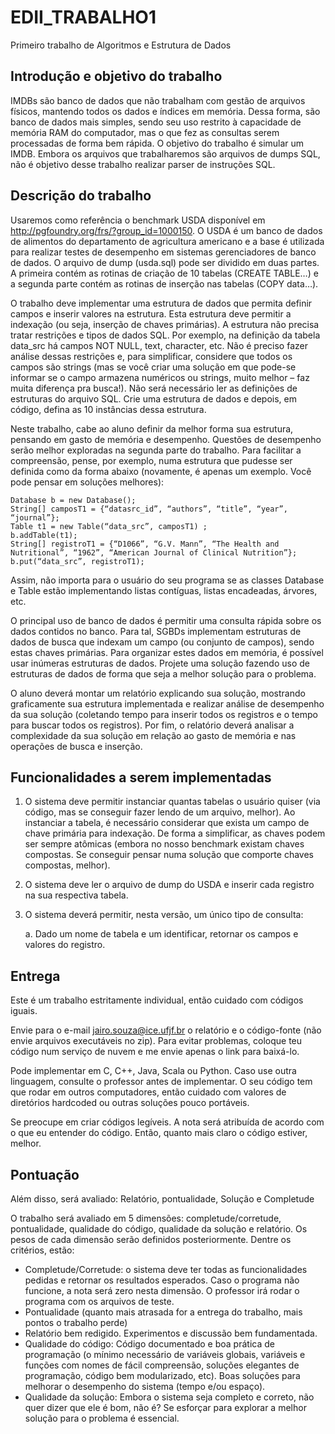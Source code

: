 # EDII_TRABALHO1
Primeiro trabalho de Algoritmos e Estrutura de Dados

## Introdução e objetivo do trabalho
IMDBs são banco de dados que não trabalham com gestão de arquivos físicos, mantendo todos os dados e índices em memória. Dessa forma, são banco de dados mais simples, sendo seu uso restrito à capacidade de memória RAM do computador, mas o que fez as consultas serem processadas de forma bem rápida. O objetivo do trabalho é simular um IMDB. Embora os arquivos que trabalharemos são arquivos de dumps SQL, não é objetivo desse trabalho realizar parser de instruções SQL.

## Descrição do trabalho
Usaremos como referência o benchmark USDA disponível em http://pgfoundry.org/frs/?group_id=1000150. O USDA é um banco de dados de alimentos do departamento de agricultura americano e a base é utilizada para realizar testes de desempenho em sistemas gerenciadores de banco de dados. O arquivo de dump (usda.sql) pode ser dividido em duas partes. A primeira contém as rotinas de criação de 10 tabelas (CREATE TABLE…) e a segunda parte contém as rotinas de inserção nas tabelas (COPY data…).

O trabalho deve implementar uma estrutura de dados que permita definir campos e inserir valores na estrutura. Esta estrutura deve permitir a indexação (ou seja, inserção de chaves primárias). A estrutura não precisa tratar restrições e tipos de dados SQL. Por exemplo, na definição da tabela data_src há campos NOT NULL, text, character, etc. Não é preciso fazer análise dessas restrições e, para simplificar, considere que todos os campos são strings (mas se você criar uma solução em que pode-se informar se o campo armazena numéricos ou strings, muito melhor – faz muita diferença pra busca!). Não será necessário ler as definições de estruturas do arquivo SQL. Crie uma estrutura de dados e depois, em código, defina as 10 instâncias dessa estrutura.

Neste trabalho, cabe ao aluno definir da melhor forma sua estrutura, pensando em gasto de memória e desempenho. Questões de desempenho serão melhor exploradas na segunda parte do trabalho. Para facilitar a compreensão, pense, por exemplo, numa estrutura que pudesse ser definida como da forma abaixo (novamente, é apenas um exemplo. Você pode pensar em soluções melhores):

```
Database b = new Database();
String[] camposT1 = {“datasrc_id”, “authors”, “title”, “year”, “journal”};
Table t1 = new Table(“data_src”, camposT1) ;
b.addTable(t1);
String[] registroT1 = {“D1066”, “G.V. Mann”, “The Health and Nutritional”, “1962”, “American Journal of Clinical Nutrition”};
b.put(“data_src”, registroT1);
```

Assim, não importa para o usuário do seu programa se as classes Database e Table estão implementando listas contíguas, listas encadeadas, árvores, etc.

O principal uso de banco de dados é permitir uma consulta rápida sobre os dados contidos no banco. Para tal, SGBDs implementam estruturas de dados de busca que indexam um campo (ou conjunto de campos), sendo estas chaves primárias. Para organizar estes dados em memória, é possível usar inúmeras estruturas de dados. Projete uma solução fazendo uso de estruturas de dados de forma que seja a melhor solução para o problema.

O aluno deverá montar um relatório explicando sua solução, mostrando graficamente sua estrutura implementada e realizar análise de desempenho da sua solução (coletando tempo para inserir todos os registros e o tempo para buscar todos os registros). Por fim, o relatório deverá analisar a complexidade da sua solução em relação ao gasto de memória e nas operações de busca e inserção.

## Funcionalidades a serem implementadas
1. O sistema deve permitir instanciar quantas tabelas o usuário quiser (via código, mas se conseguir fazer lendo de um arquivo, melhor). Ao instanciar a tabela, é necessário considerar que exista um campo de chave primária para indexação. De forma a simplificar, as chaves podem ser sempre atômicas (embora no nosso benchmark existam chaves compostas. Se conseguir pensar numa solução que comporte chaves compostas, melhor).
2. O sistema deve ler o arquivo de dump do USDA e inserir cada registro na sua respectiva tabela.
3. O sistema deverá permitir, nesta versão, um único tipo de consulta:
  
    a. Dado um nome de tabela e um identificar, retornar os campos e valores do registro.

## Entrega
Este é um trabalho estritamente individual, então cuidado com códigos iguais.

Envie para o e-mail jairo.souza@ice.ufjf.br o relatório e o código-fonte (não envie arquivos executáveis no zip). Para evitar problemas, coloque teu código num serviço de nuvem e me envie apenas o link para baixá-lo.

Pode implementar em C, C++, Java, Scala ou Python. Caso use outra linguagem, consulte o professor antes de implementar. O seu código tem que rodar em outros computadores, então cuidado com valores de diretórios hardcoded ou outras soluções pouco portáveis.

Se preocupe em criar códigos legíveis. A nota será atribuída de acordo com o que eu entender do código. Então, quanto mais claro o código estiver, melhor.

## Pontuação
Além disso, será avaliado: Relatório, pontualidade, Solução e Completude 

O trabalho será avaliado em 5 dimensões: completude/corretude, pontualidade, qualidade do código, qualidade da solução e relatório. Os pesos de cada dimensão serão definidos posteriormente. Dentre os critérios, estão:

- Completude/Corretude: o sistema deve ter todas as funcionalidades pedidas e retornar os resultados esperados. Caso o programa não funcione, a nota será zero nesta dimensão. O professor irá rodar o programa com os arquivos de teste.
- Pontualidade (quanto mais atrasada for a entrega do trabalho, mais pontos o trabalho perde)
- Relatório bem redigido. Experimentos e discussão bem fundamentada.
- Qualidade do código: Código documentado e boa prática de programação (o mínimo necessário de variáveis globais, variáveis e funções com nomes de fácil compreensão, soluções elegantes de programação, código bem modularizado, etc). Boas soluções para melhorar o desempenho do sistema (tempo e/ou espaço).
- Qualidade da solução: Embora o sistema seja completo e correto, não quer dizer que ele é bom, não é? Se esforçar para explorar a melhor solução para o problema é essencial.
